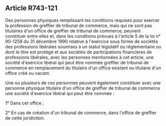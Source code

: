 Article R743-121
----
Des personnes physiques remplissant les conditions requises pour exercer la
profession de greffier de tribunal de commerce, mais qui ne sont pas titulaires
d'un office de greffier de tribunal de commerce, peuvent constituer entre elles
et, dans les conditions prévues à l'article 5 de la loi n° 90-1258 du 31
décembre 1990 relative à l'exercice sous forme de sociétés des professions
libérales soumises à un statut législatif ou réglementaire ou dont le titre est
protégé et aux sociétés de participations financières de professions libérales,
avec les personnes mentionnées à cet article, une société d'exercice libéral qui
peut être nommée greffier de tribunal de commerce en remplacement du titulaire
d'un office existant ou titulaire d'un office créé ou vacant.

Une ou plusieurs de ces personnes peuvent également constituer avec une personne
physique titulaire d'un office de greffier de tribunal de commerce une société
d'exercice libéral qui peut être nommée :

1° Dans cet office ;

2° En cas de création d'un tribunal de commerce, dans l'office de greffier de
cette juridiction.

